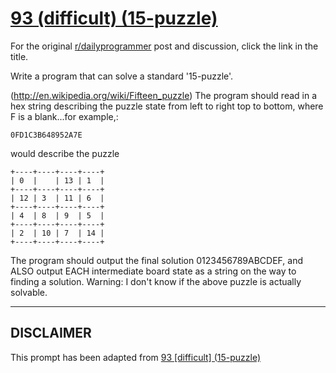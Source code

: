 # [93 (difficult) (15-puzzle)](https://www.reddit.com/r/dailyprogrammer/comments/z3a9x/8302012_challenge_93_difficult_15puzzle/)

For the original [r/dailyprogrammer](https://www.reddit.com/r/dailyprogrammer/) post and discussion, click the link in the title.

Write a program that can solve a standard '15-puzzle'.

(http://en.wikipedia.org/wiki/Fifteen_puzzle)
The program should read in a hex string describing the puzzle state from left to right top to bottom, where F is a blank...for example,:


```
0FD1C3B648952A7E
```
would describe the puzzle


```
+----+----+----+----+
| 0  |    | 13 | 1  |
+----+----+----+----+
| 12 | 3  | 11 | 6  |
+----+----+----+----+
| 4  | 8  | 9  | 5  |
+----+----+----+----+
| 2  | 10 | 7  | 14 |
+----+----+----+----+
```
The program should output the final solution 0123456789ABCDEF, and ALSO output EACH intermediate board state as a string on the way to finding a solution.
Warning: I don't know if the above puzzle is actually solvable.


----
## **DISCLAIMER**
This prompt has been adapted from [93 [difficult] (15-puzzle)](https://www.reddit.com/r/dailyprogrammer/comments/z3a9x/8302012_challenge_93_difficult_15puzzle/
)
